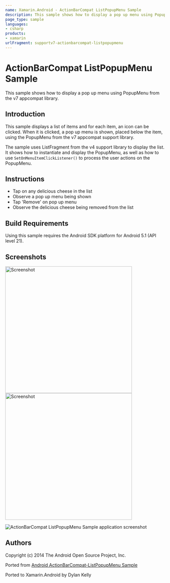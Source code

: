 ```yaml
---
name: Xamarin.Android - ActionBarCompat ListPopupMenu Sample
description: This sample shows how to display a pop up menu using PopupMenu from the v7 appcompat library. Introduction This sample displays a list of items and...
page_type: sample
languages:
- csharp
products:
- xamarin
urlFragment: supportv7-actionbarcompat-listpopupmenu
---
```

# ActionBarCompat ListPopupMenu Sample

This sample shows how to display a pop up menu using PopupMenu from the v7 appcompat library.

## Introduction

This sample displays a list of items and for each item, an icon can be clicked. When it is clicked, a pop up menu is shown, placed below the item, using the PopupMenu from the v7 appcompat support library.

The sample uses ListFragment from the v4 support library to display the list. It shows how to instantiate and display the PopupMenu, as well as how to use `SetOnMenuItemClickListener()` to process the user actions on the PopupMenu.

## Instructions

* Tap on any delicious cheese in the list
* Observe a pop up menu being shown
* Tap 'Remove' on pop up menu
* Observe the delicious cheese being removed from the list

## Build Requirements
Using this sample requires the Android SDK platform for Android 5.1 (API level 21).

## Screenshots

<img src="Screenshots/1-popup.png" height="400" alt="Screenshot"/> <img src="Screenshots/2-removed-item.png" height="400" alt="Screenshot"/>

![ActionBarCompat ListPopupMenu Sample application screenshot](Screenshots/1-popup.png "ActionBarCompat ListPopupMenu Sample application screenshot")

## Authors
Copyright (c) 2014 The Android Open Source Project, Inc.

Ported from [Android ActionBarCompat-ListPopupMenu Sample](https://github.com/googlesamples/android-ActionBarCompat-ListPopupMenu)

Ported to Xamarin.Android by Dylan Kelly
